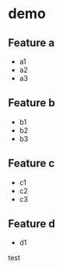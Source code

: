 # demo

## Feature a
  - a1
  - a2
  - a3

## Feature b
  - b1
  - b2
  - b3

## Feature c
  - c1
  - c2
  - c3

## Feature d
  - d1

test
